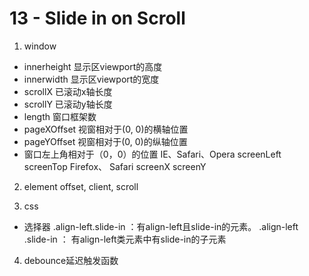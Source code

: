 # 13 - Slide in on Scroll

1. window
- innerheight 显示区viewport的高度
- innerwidth 显示区viewport的宽度
- scrollX 已滚动x轴长度
- scrollY 已滚动y轴长度
- length 窗口框架数
- pageXOffset 视窗相对于(0, 0)的横轴位置
- pageYOffset 视窗相对于(0, 0)的纵轴位置
- 窗口左上角相对于（0，0）的位置
	IE、Safari、Opera
		screenLeft
		screenTop
	Firefox、 Safari 
		screenX
		screenY

2. element
offset, client, scroll

3. css
- 选择器
	.align-left.slide-in ：有align-left且slide-in的元素。 
	.align-left .slide-in ： 有align-left类元素中有slide-in的子元素

4. debounce延迟触发函数
	